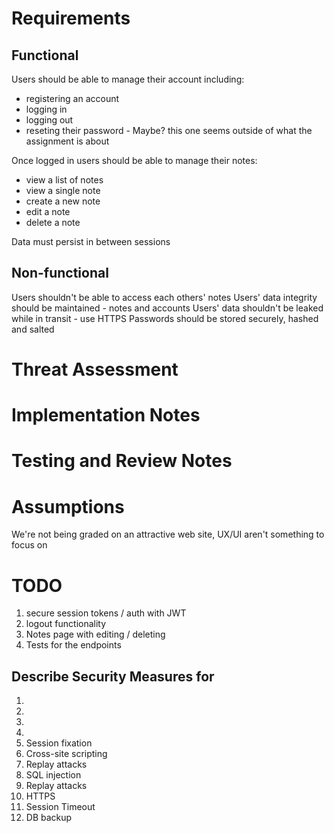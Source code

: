 # Requirements

## Functional

Users should be able to manage their account including:

- registering an account
- logging in
- logging out
- reseting their password - Maybe? this one seems outside of what the assignment is about

Once logged in users should be able to manage their notes:

- view a list of notes
- view a single note
- create a new note
- edit a note
- delete a note

Data must persist in between sessions

## Non-functional

Users shouldn't be able to access each others' notes
Users' data integrity should be maintained - notes and accounts
Users' data shouldn't be leaked while in transit - use HTTPS
Passwords should be stored securely, hashed and salted

# Threat Assessment

# Implementation Notes

# Testing and Review Notes

# Assumptions

We're not being graded on an attractive web site, UX/UI aren't something to focus on

# TODO

1. secure session tokens / auth with JWT
2. logout functionality
3. Notes page with editing / deleting
4. Tests for the endpoints

## Describe Security Measures for

1.
2.
3.
4.
5. Session fixation
6. Cross-site scripting
7. Replay attacks
8. SQL injection
9. Replay attacks
10. HTTPS
11. Session Timeout
12. DB backup
